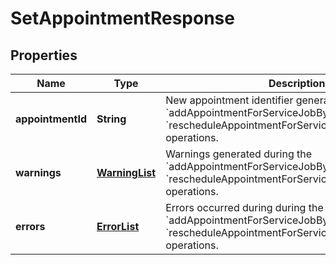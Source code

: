 
# SetAppointmentResponse

## Properties
Name | Type | Description | Notes
------------ | ------------- | ------------- | -------------
**appointmentId** | **String** | New appointment identifier generated during the &#x60;addAppointmentForServiceJobByServiceJobId&#x60; or &#x60;rescheduleAppointmentForServiceJobByServiceJobId&#x60; operations. |  [optional]
**warnings** | [**WarningList**](WarningList.md) | Warnings generated during the &#x60;addAppointmentForServiceJobByServiceJobId&#x60; or &#x60;rescheduleAppointmentForServiceJobByServiceJobId&#x60; operations. |  [optional]
**errors** | [**ErrorList**](ErrorList.md) | Errors occurred during during the &#x60;addAppointmentForServiceJobByServiceJobId&#x60; or &#x60;rescheduleAppointmentForServiceJobByServiceJobId&#x60; operations. |  [optional]



